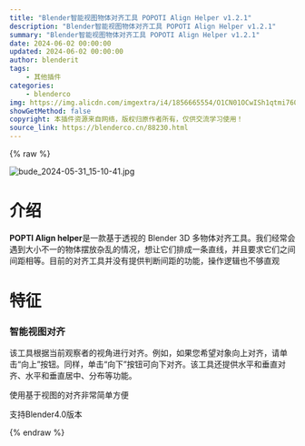 ```yaml
---
title: "Blender智能视图物体对齐工具 POPOTI Align Helper v1.2.1"
description: "Blender智能视图物体对齐工具 POPOTI Align Helper v1.2.1"
summary: "Blender智能视图物体对齐工具 POPOTI Align Helper v1.2.1"
date: 2024-06-02 00:00:00
updated: 2024-06-02 00:00:00
author: blenderit
tags: 
    - 其他插件
categories:
    - blenderco
img: https://img.alicdn.com/imgextra/i4/1856665554/O1CN01OCwISh1qtmi760wDb_!!1856665554.jpg
showGetMethod: false
copyright: 本插件资源来自网络，版权归原作者所有，仅供交流学习使用！
source_link: https://blenderco.cn/88230.html
---
```


{% raw %}
<p><img src="https://img.alicdn.com/imgextra/i4/1856665554/O1CN01OCwISh1qtmi760wDb_!!1856665554.jpg" alt="bude_2024-05-31_15-10-41.jpg"></p><h1>介绍</h1><p><b>POPTI Align helper</b>是一款基于透视的 Blender 3D 多物体对齐工具。我们经常会遇到大小不一的物体摆放杂乱的情况，想让它们排成一条直线，并且要求它们之间间距相等。目前的对齐工具并没有提供判断间距的功能，操作逻辑也不够直观</p><h1>特征</h1><h3>智能视图对齐</h3><p>该工具根据当前观察者的视角进行对齐。例如，如果您希望对象向上对齐，请单击“向上”按钮。同样，单击“向下”按钮可向下对齐。该工具还提供水平和垂直对齐、水平和垂直居中、分布等功能。</p><p>使用基于视图的对齐非常简单方便</p><p>支持Blender4.0版本</p>
<div style="display: none">blenderco</div>
{% endraw %}